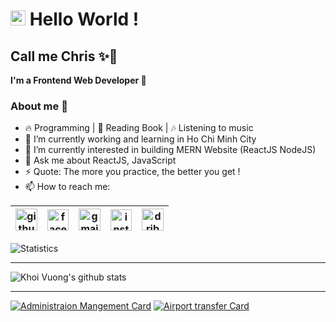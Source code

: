 # <img src="https://github.com/TheDudeThatCode/TheDudeThatCode/blob/master/Assets/Earth.gif" width="24px"> Hello World !

## Call me Chris :sparkles:🌼

**I'm a Frontend Web Developer :clap:**

### About me :dart:
- :fire: Programming | :book: Reading Book | :notes: Listening to music
- 🔭 I’m currently working and learning in Ho Chi Minh City
- 🌱 I’m currently interested in building MERN Website (ReactJS NodeJS)
- 💬 Ask me about ReactJS, JavaScript
- ⚡ Quote: The more you practice, the better you get !
- 📫 How to reach me:

| [<img src="https://github.githubassets.com/images/modules/logos_page/GitHub-Mark.png" alt="github logo" width="35">](https://github.com/kcvdk3101) |  [<img src="https://upload.wikimedia.org/wikipedia/commons/thumb/f/ff/Facebook_logo_36x36.svg/480px-Facebook_logo_36x36.svg.png" alt="facebook logo" width="34">](https://www.facebook.com/nhan.ho.14019) | [<img src="https://www.google.com/gmail/about/static/images/logo-gmail.png?cache=1adba63" alt="gmail logo" width="35">](kcvdk2000@gmail.com) | [<img src="https://upload.wikimedia.org/wikipedia/commons/thumb/e/e7/Instagram_logo_2016.svg/768px-Instagram_logo_2016.svg.png" alt="instagram logo" width="34">](https://www.instagram.com/gonnie.kv/) | [<img src="https://www.searchpng.com/wp-content/uploads/2019/01/Dribbble-icon-Logo-PNG-Image.png" alt="dribbble logo" width="35">](https://dribbble.com/khoivuong)
|---|---|---|---|---|

![Statistics](https://github-readme-stats.vercel.app/api/top-langs/?username=kcvdk3101&layout=compact&theme=algolia)

----

![Khoi Vuong's github stats](https://github-readme-stats.vercel.app/api?username=kcvdk3101&show_icons=true&hide=["stars"]&theme=algolia&count_private=true)

----

[![Administraion Mangement Card](https://github-readme-stats.vercel.app/api/pin/?username=kcvdk3101&repo=administration-management&theme=buefy)](https://github.com/kcvdk3101/administration-management)
[![Airport transfer Card](https://github-readme-stats.vercel.app/api/pin/?username=kcvdk3101&repo=airport-transfer&theme=react)](https://github.com/kcvdk3101/airport-transfer)
